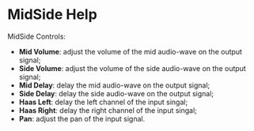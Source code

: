 MidSide Help
============

MidSide Controls:

 * **Mid Volume**: adjust the volume of the mid audio-wave on the output signal;
 * **Side Volume**: adjust the volume of the side audio-wave on the output signal;
 * **Mid Delay**: delay the mid audio-wave on the output signal;
 * **Side Delay**: delay the side audio-wave on the output signal;
 * **Haas Left**: delay the left channel of the input singal;
 * **Haas Right**: delay the right channel of the input singal;
 * **Pan**: adjust the pan of the input signal.

